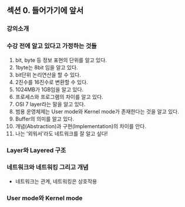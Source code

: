 ## 섹션 0. 들어가기에 앞서

### 강의소개

### 수강 전에 알고 있다고 가정하는 것들

1. bit, byte 등 정보 표현의 단위를 알고 있다.
2. 1byte는 8bit 임을 알고 있다.
3. bit단위 논리연산을 할 수 있다.
4. 2진수를 16진수로 변환할 수 있다.
5. 1024MB가 1GB임을 알고 있다.
6. 프로세스와 프로그램의 차이를 알고 있다.
7. OSI 7 layer라는 말을 알고 있다.
8. 범용 운영체제는 User mode와 Kernel mode가 존재한다는 것을 알고 있다.
9. Buffer의 의미를 알고 있다.
10. 개념(Abstraction)과 구현(Implementation)의 차이를 안다.
11. 나는 '외워서'라도 네트워크를 잘 알고 싶다!

### Layer와 Layered 구조

### 네트워크와 네트워킹 그리고 개념

- 네트워크는 관계, 네트워킹은 상호작용

### User mode와 Kernel mode

